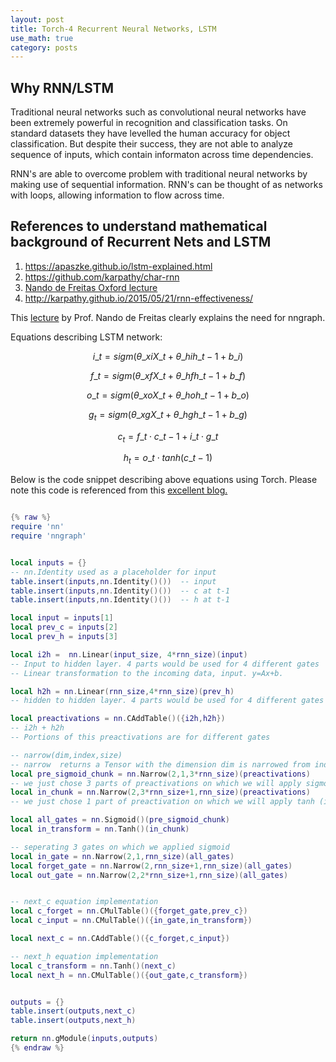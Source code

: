 ```yaml
---
layout: post
title: Torch-4 Recurrent Neural Networks, LSTM
use_math: true
category: posts
---
```


## Why RNN/LSTM
Traditional neural networks such as convolutional neural networks have been extremely powerful in recognition and classification tasks. On standard datasets they have levelled the human accuracy for object classification. But despite their success, they are not able to analyze sequence of inputs, which contain informaton across time dependencies. 

RNN's are able to overcome problem with traditional neural networks by making use of sequential information. RNN's can be thought of as networks with loops, allowing information to flow across time.


## References to understand mathematical background of Recurrent Nets and LSTM

1. https://apaszke.github.io/lstm-explained.html
2. https://github.com/karpathy/char-rnn
3. [Nando de Freitas Oxford lecture](https://www.youtube.com/watch?v=56TYLaQN4N8)
4. http://karpathy.github.io/2015/05/21/rnn-effectiveness/


This [lecture](https://www.cs.ox.ac.uk/people/nando.defreitas/machinelearning/practicals/practical5.pdf) by Prof. Nando de Freitas clearly explains the need for nngraph.

Equations describing LSTM network:

$$ i\_{t} = sigm(\theta\_{xi} X\_{t} + \theta\_{hi} h\_{t-1} + b\_{i}) $$

$$ f\_{t} = sigm(\theta\_{xf} X\_{t} + \theta\_{hf} h\_{t-1} + b\_{f}) $$

$$ o\_{t} = sigm(\theta\_{xo} X\_{t} + \theta\_{ho} h\_{t-1} + b\_{o})$$

$$ g_{t} = sigm(\theta\_{xg} X\_{t} + \theta\_{hg} h\_{t-1} + b\_{g}) $$

$$ c_{t} = f\_{t} \cdot c\_{t-1} + i\_{t} \cdot g\_{t} $$

$$ h_{t} = o\_{t} \cdot tanh(c\_{t-1}) $$

Below is the code snippet describing above equations using Torch.
Please note this code is referenced from this [excellent blog.](https://apaszke.github.io/lstm-explained.html) 

```lua

{% raw %}
require 'nn'
require 'nngraph'


local inputs = {}
-- nn.Identity used as a placeholder for input
table.insert(inputs,nn.Identity()())  -- input
table.insert(inputs,nn.Identity()())  -- c at t-1
table.insert(inputs,nn.Identity()())  -- h at t-1

local input = inputs[1]
local prev_c = inputs[2]
local prev_h = inputs[3]

local i2h =  nn.Linear(input_size, 4*rnn_size)(input) 
-- Input to hidden layer. 4 parts would be used for 4 different gates
-- Linear transformation to the incoming data, input. y=Ax+b.

local h2h = nn.Linear(rnn_size,4*rnn_size)(prev_h)
-- hidden to hidden layer. 4 parts would be used for 4 different gates

local preactivations = nn.CAddTable()({i2h,h2h}) 
-- i2h + h2h
-- Portions of this preactivations are for different gates

-- narrow(dim,index,size)
-- narrow  returns a Tensor with the dimension dim is narrowed from index to index+size-1
local pre_sigmoid_chunk = nn.Narrow(2,1,3*rnn_size)(preactivations)
-- we just chose 3 parts of preactivations on which we will apply sigmoid
local in_chunk = nn.Narrow(2,3*rnn_size+1,rnn_size)(preactivations)
-- we just chose 1 part of preactivation on which we will apply tanh (input preactivations)

local all_gates = nn.Sigmoid()(pre_sigmoid_chunk)
local in_transform = nn.Tanh()(in_chunk)

-- seperating 3 gates on which we applied sigmoid
local in_gate = nn.Narrow(2,1,rnn_size)(all_gates)
local forget_gate = nn.Narrow(2,rnn_size+1,rnn_size)(all_gates)
local out_gate = nn.Narrow(2,2*rnn_size+1,rnn_size)(all_gates)


-- next_c equation implementation
local c_forget = nn.CMulTable()({forget_gate,prev_c})
local c_input = nn.CMulTable()({in_gate,in_transform})

local next_c = nn.CAddTable()({c_forget,c_input})

-- next_h equation implementation 
local c_transform = nn.Tanh()(next_c)
local next_h = nn.CMulTable()({out_gate,c_transform})


outputs = {}
table.insert(outputs,next_c)
table.insert(outputs,next_h)

return nn.gModule(inputs,outputs)
{% endraw %}

```
